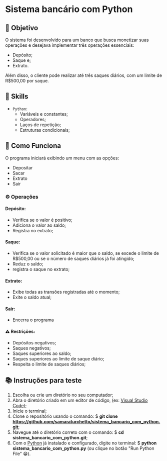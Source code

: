 # Sistema bancário com Python

## 🎯 Objetivo

O sistema foi desenvolvido para um banco que busca monetizar suas operações e desejava implementar três operações essenciais:

- Depósito;
- Saque e;
- Extrato.

Além disso, o cliente pode realizar até três saques diários, com um limite de R$500,00 por saque.

## 🔨 Skills

- `Python`:
  - Variáveis e constantes;
  - Operadores;
  - Laços de repetição;
  - Estruturas condicionais;

## 📝 Como Funciona

O programa iniciará exibindo um menu com as opções:

- Depositar
- Sacar
- Extrato
- Sair

### ⚙️ Operações

#### Depósito:

- Verifica se o valor é positivo;
- Adiciona o valor ao saldo;
- Registra no extrato;

#### Saque:

- Verifica se o valor solicitado é maior que o saldo, se excede o limite de R$500,00 ou se o número de saques diários já foi atingido;
- Reduz o saldo;
- registra o saque no extrato;

#### Extrato:

- Exibe todas as transões registradas até o momento;
- Exite o saldo atual;

#### Sair:

- Encerra o programa

#### ⚠️ Restrições:

- Depósitos negativos;
- Saques negativos;
- Saques superiores ao saldo;
- Saques superiores ao limite de saque diário;
- Respeita o limite de saques diários;

## 📚 Instruções para teste

1. Escolha ou crie um diretório no seu computador;
2. Abra o diretório criado em um editor de código, (ex: [Visual Studio Code](https://code.visualstudio.com/));
3. Inicie o terminal;
4. Clone o repositório usando o comando: $ **git clone https://github.com/samaraturchetto/sistema_bancario_com_python.git**;
5. Navegue até o diretório correto com o comando: $ **cd sistema_bancario_com_python.git**;
6. Com o [Python](https://www.python.org/) já instalado e configurado, digite no terminal: $ **python sistema_bancario_com_python.py** (ou clique no botão "Run Python File" 😁).
